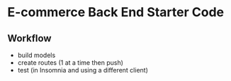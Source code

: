 # E-commerce Back End Starter Code

## Workflow
- build models
- create routes (1 at a time then push)
- test (in Insomnia and using a different client)
